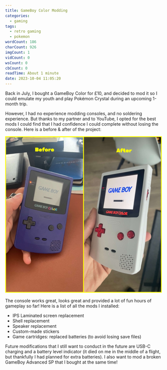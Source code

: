 ```yaml
---
title: GameBoy Color Modding
categories:
  - gaming
tags:
  - retro gaming
  - pokemon
wordCount: 186
charCount: 926
imgCount: 1
vidCount: 0
wsCount: 0
cbCount: 0
readTime: About 1 minute
date: 2023-10-04 11:05:20
---
```


Back in July, I bought a GameBoy Color for £10, and decided to mod it so I could emulate my youth and play Pokémon Crystal during an upcoming 1-month trip.

However, I had no experience modding consoles, and no soldering experience. But thanks to my partner and to YouTube, I opted for the best mods I could find that I had confidence I could complete without losing the console. Here is a before & after of the project:

![Before and after modding the GameBoy Color console](./GBC-Modding/gbc_before_after.jpg)

<!--more-->

The console works great, looks great and provided a lot of fun hours of gameplay so far! Here is a list of all the mods I installed:

* IPS Laminated screen replacement
* Shell replacement
* Speaker replacement
* Custom-made stickers
* Game cartridges: replaced batteries (to avoid losing save files)

Future modifications that I still want to conduct in the future are USB-C charging and a battery level indicator (it died on me in the middle of a flight, but thankfully I had planned for extra batteries). I also want to mod a broken GameBoy Advanced SP that I bought at the same time!